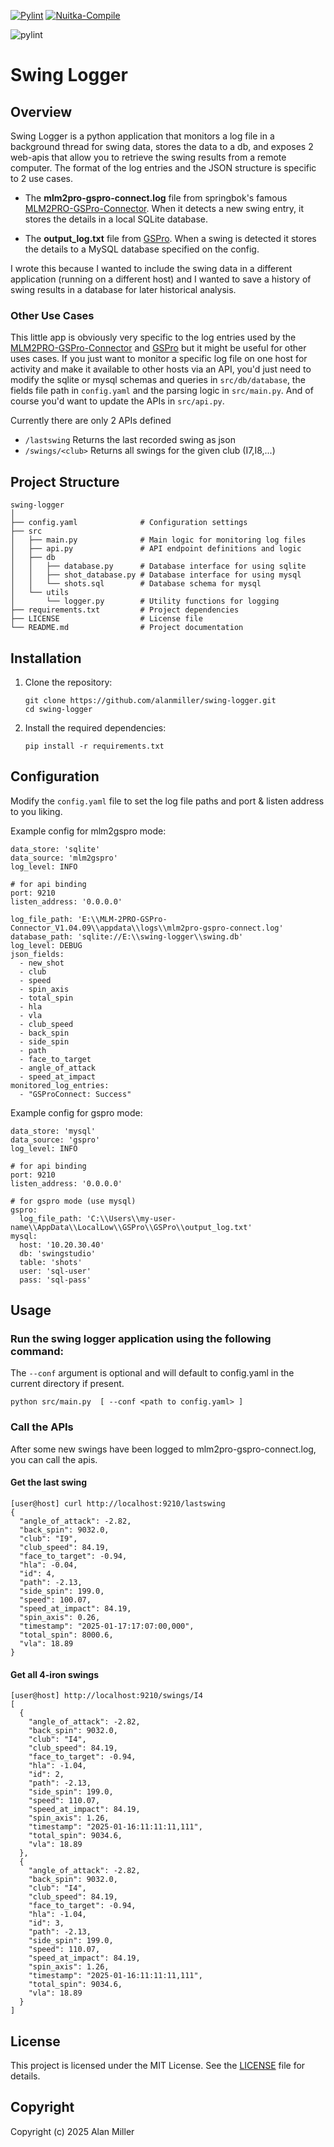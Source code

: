 [![Pylint](https://github.com/alanmiller/swing-logger/actions/workflows/pylint.yml/badge.svg)](https://github.com/alanmiller/swing-logger/actions/workflows/pylint.yml) 
[![Nuitka-Compile](https://github.com/alanmiller/swing-logger/actions/workflows/nuitka.yml/badge.svg)](https://github.com/alanmiller/swing-logger/actions/workflows/nuitka.yml)

![pylint](https://img.shields.io/badge/PyLint-10.00-brightgreen?logo=python&logoColor=white)

# Swing Logger

## Overview
Swing Logger is a python application that monitors a log file in a background thread for swing data, stores the data to a db, and exposes 2 web-apis  that allow you to retrieve the swing results from a remote computer. The format of the log entries and the JSON structure is specific to 2 use cases.

   - The **mlm2pro-gspro-connect.log** file from springbok's famous [MLM2PRO-GSPro-Connector](https://github.com/springbok/MLM2PRO-GSPro-Connector). When it detects a new swing entry, it stores the details in a local SQLite database. 
   
   - The **output_log.txt** file from [GSPro](https://gsprogolf.com/). When a swing is detected it stores the details to a MySQL database specified on the config.

I wrote this because I wanted to include the swing data in a different application (running on a different host) and I wanted to save a history of swing results in a database for later historical analysis.

### Other Use Cases
This little app is obviously very specific to the log entries used by the [MLM2PRO-GSPro-Connector](https://github.com/springbok/MLM2PRO-GSPro-Connector) and [GSPro](https://gsprogolf.com/) but it might be useful for other uses cases. If you just want to monitor a specific log file on one host for activity and make it available to other hosts via an API, you'd just need to modify the sqlite or mysql schemas and queries in ```src/db/database```, the fields file path in ```config.yaml``` and the parsing logic in ```src/main.py```. And of course you'd want to update the APIs in ```src/api.py```.

Currently there are only 2 APIs defined 

  - ```/lastswing```
       Returns the last recorded swing as json
  - ```/swings/<club>```
       Returns all swings for the given club (I7,I8,...)

## Project Structure
```
swing-logger
│
├── config.yaml              # Configuration settings
├── src
│   ├── main.py              # Main logic for monitoring log files
│   ├── api.py               # API endpoint definitions and logic
│   ├── db
│   │   ├── database.py      # Database interface for using sqlite
│   │   ├── shot_database.py # Database interface for using mysql
│   │   └── shots.sql        # Database schema for mysql
│   └── utils
│       └── logger.py        # Utility functions for logging
├── requirements.txt         # Project dependencies
├── LICENSE                  # License file
└── README.md                # Project documentation
```

## Installation
1. Clone the repository:
   ```
   git clone https://github.com/alanmiller/swing-logger.git
   cd swing-logger
   ```

2. Install the required dependencies:
   ```
   pip install -r requirements.txt
   ```

## Configuration

Modify the `config.yaml` file to set the log file paths and port & listen address to you liking.

Example config for mlm2gspro mode:

```
data_store: 'sqlite'  
data_source: 'mlm2gspro'
log_level: INFO

# for api binding
port: 9210
listen_address: '0.0.0.0'

log_file_path: 'E:\\MLM-2PRO-GSPro-Connector_V1.04.09\\appdata\\logs\\mlm2pro-gspro-connect.log'
database_path: 'sqlite://E:\\swing-logger\\swing.db'
log_level: DEBUG
json_fields:
  - new_shot
  - club
  - speed
  - spin_axis
  - total_spin
  - hla
  - vla
  - club_speed
  - back_spin
  - side_spin
  - path
  - face_to_target
  - angle_of_attack
  - speed_at_impact
monitored_log_entries:
  - "GSProConnect: Success"
```

Example config for gspro mode:

```
data_store: 'mysql'  
data_source: 'gspro' 
log_level: INFO

# for api binding
port: 9210
listen_address: '0.0.0.0'

# for gspro mode (use mysql)
gspro:
  log_file_path: 'C:\\Users\\my-user-name\\AppData\\LocalLow\\GSPro\\GSPro\\output_log.txt'
mysql:
  host: '10.20.30.40'
  db: 'swingstudio'
  table: 'shots'
  user: 'sql-user'
  pass: 'sql-pass'
```

## Usage

### Run the swing logger application using the following command:

The `--conf` argument is optional and will default to config.yaml in the current directory if present.

```
python src/main.py  [ --conf <path to config.yaml> ]
```

### Call the APIs

After some new swings have been logged to mlm2pro-gspro-connect.log, you can call the apis.

#### Get the last swing

```
[user@host] curl http://localhost:9210/lastswing
{
  "angle_of_attack": -2.82,
  "back_spin": 9032.0,
  "club": "I9",
  "club_speed": 84.19,
  "face_to_target": -0.94,
  "hla": -0.04,
  "id": 4,
  "path": -2.13,
  "side_spin": 199.0,
  "speed": 100.07,
  "speed_at_impact": 84.19,
  "spin_axis": 0.26,
  "timestamp": "2025-01-17:17:07:00,000",
  "total_spin": 8000.6,
  "vla": 18.89
}
```
#### Get all 4-iron swings

```
[user@host] http://localhost:9210/swings/I4
[
  {
    "angle_of_attack": -2.82,
    "back_spin": 9032.0,
    "club": "I4",
    "club_speed": 84.19,
    "face_to_target": -0.94,
    "hla": -1.04,
    "id": 2,
    "path": -2.13,
    "side_spin": 199.0,
    "speed": 110.07,
    "speed_at_impact": 84.19,
    "spin_axis": 1.26,
    "timestamp": "2025-01-16:11:11:11,111",
    "total_spin": 9034.6,
    "vla": 18.89
  },
  {
    "angle_of_attack": -2.82,
    "back_spin": 9032.0,
    "club": "I4",
    "club_speed": 84.19,
    "face_to_target": -0.94,
    "hla": -1.04,
    "id": 3,
    "path": -2.13,
    "side_spin": 199.0,
    "speed": 110.07,
    "speed_at_impact": 84.19,
    "spin_axis": 1.26,
    "timestamp": "2025-01-16:11:11:11,111",
    "total_spin": 9034.6,
    "vla": 18.89
  }
]
```

## License
This project is licensed under the MIT License. See the [LICENSE](LICENSE) file for details.

## Copyright
Copyright (c) 2025 Alan Miller
